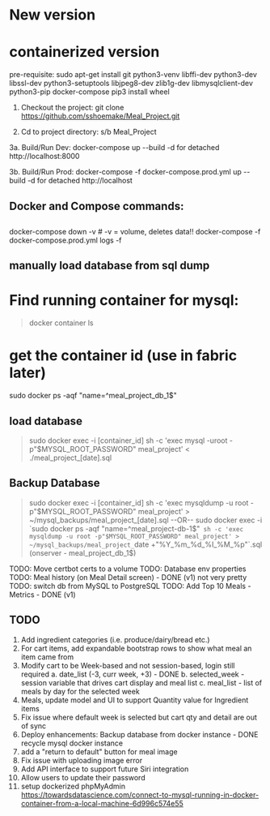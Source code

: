 
# New version
# containerized version

pre-requisite:
sudo apt-get install git python3-venv libffi-dev python3-dev libssl-dev python3-setuptools libjpeg8-dev zlib1g-dev libmysqlclient-dev python3-pip docker-compose
pip3 install wheel

1. Checkout the project:
  git clone https://github.com/sshoemake/Meal_Project.git

2. Cd to project directory: s/b Meal_Project

3a. Build/Run Dev:
  docker-compose up --build
    -d for detached
    http://localhost:8000

3b. Build/Run Prod:
  docker-compose -f docker-compose.prod.yml up --build
    -d for detached
    http://localhost

## Docker and Compose commands:
##
docker-compose down -v # -v = volume, deletes data!!
docker-compose -f docker-compose.prod.yml logs -f


## manually load database from sql dump
# Find running container for mysql:
>docker container ls

# get the container id (use in fabric later)
sudo docker ps -aqf "name=^meal_project_db_1$"

## load database
>sudo docker exec -i [container_id] sh -c 'exec mysql -uroot -p"$MYSQL_ROOT_PASSWORD" meal_project' < ./meal_project_[date].sql

## Backup Database 
>sudo docker exec -i [container_id] sh -c 'exec mysqldump -u root -p"$MYSQL_ROOT_PASSWORD" meal_project' > ~/mysql_backups/meal_project_[date].sql
--OR--
>sudo docker exec -i `sudo docker ps -aqf "name=^meal_project-db-1$"` sh -c 'exec mysqldump -u root -p"$MYSQL_ROOT_PASSWORD" meal_project' > ~/mysql_backups/meal_project_`date +"%Y_%m_%d_%I_%M_%p"`.sql
  (onserver - meal_project_db_1$)

TODO: Move certbot certs to a volume
TODO: Database env properties
TODO: Meal history (on Meal Detail screen) - DONE (v1) not very pretty
TODO: switch db from MySQL to PostgreSQL
TODO: Add Top 10 Meals - Metrics - DONE (v1)   

## TODO
1. Add ingredient categories (i.e. produce/dairy/bread etc.)
2. For cart items, add expandable bootstrap rows to show what meal an item came from
3. Modify cart to be Week-based and not session-based, login still required
    a. date_list (-3, curr week, +3) - DONE
    b. selected_week - session variable that drives cart display and meal list
    c. meal_list - list of meals by day for the selected week
4. Meals, update model and UI to support Quantity value for Ingredient items
5. Fix issue where default week is selected but cart qty and detail are out of sync
6. Deploy enhancements:
    Backup database from docker instance - DONE
    recycle mysql docker instance
7. add a "return to default" button for meal image
8. Fix issue with uploading image error
9. Add API interface to support future Siri integration
10. Allow users to update their password
11. setup dockerized phpMyAdmin
    https://towardsdatascience.com/connect-to-mysql-running-in-docker-container-from-a-local-machine-6d996c574e55
